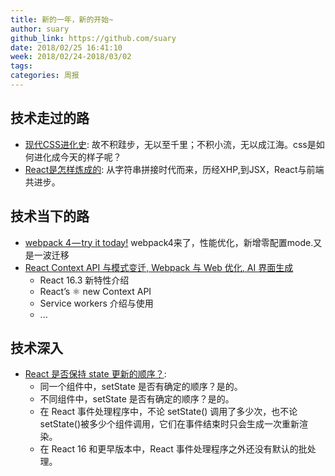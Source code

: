 ```yaml
---
title: 新的一年，新的开始~
author: suary
github_link: https://github.com/suary
date: 2018/02/25 16:41:10
week: 2018/02/24-2018/03/02
tags:
categories: 周报
---
```




## 技术走过的路

* [现代CSS进化史](http://mp.weixin.qq.com/s?__biz=MjM5MTA1MjAxMQ==&mid=2651227799&idx=1&sn=0128323a196af43994a527499933b82f&chksm=bd495f138a3ed6058c8efb162227d797ba1dd7aec78b29cc861acc008a118c090ea4ee4fc7fe&mpshare=1&scene=23&srcid=02252NiHCgp4PR7JIpKJoSmJ#rd): 故不积跬步，无以至千里；不积小流，无以成江海。css是如何进化成今天的样子呢？
* [React是怎样炼成的](http://mp.weixin.qq.com/s?__biz=MjM5MTA1MjAxMQ==&mid=2651227848&idx=1&sn=536dcf60dd2d9df86d4092bd4c2cef9e&chksm=bd495f4c8a3ed65af05a1624ea14de8712afa3c22298965744e27871d5b6665f57c5a6b3dcf2&mpshare=1&scene=23&srcid=0228mHu3CkhAQS4arLgIEzMx#rd): 从字符串拼接时代而来，历经XHP,到JSX，React与前端共进步。

## 技术当下的路

* [webpack 4 — try it today!](https://medium.com/webpack/webpack-4-beta-try-it-today-6b1d27d7d7e2) webpack4来了，性能优化，新增零配置mode.又是一波迁移
* [React Context API 与模式变迁, Webpack 与 Web 优化, AI 界面生成](https://zhuanlan.zhihu.com/p/33792759)
  - React 16.3 新特性介绍
  - React’s ⚛️ new Context API
  - Service workers 介绍与使用
  - ...

## 技术深入

* [React 是否保持 state 更新的顺序？](https://zhuanlan.zhihu.com/p/33617864): 
  * 同一个组件中，setState 是否有确定的顺序？是的。
  * 不同组件中，setState 是否有确定的顺序？是的。
  * 在 React 事件处理程序中，不论 setState() 调用了多少次，也不论 setState()被多少个组件调用，它们在事件结束时只会生成一次重新渲染。
  * 在 React 16 和更早版本中，React 事件处理程序之外还没有默认的批处理。
